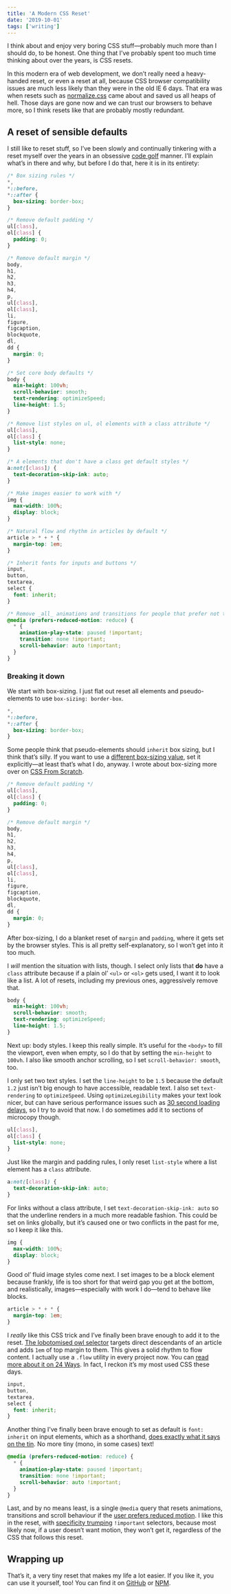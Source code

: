 ```yaml
---
title: 'A Modern CSS Reset'
date: '2019-10-01'
tags: ['writing']
---
```


I think about and enjoy very boring CSS stuff—probably much more than I should do, to be honest. One thing that I’ve probably spent too much time thinking about over the years, is CSS resets.

In this modern era of web development, we don’t really need a heavy-handed reset, or even a reset at all, because CSS browser compatibility issues are much less likely than they were in the old IE 6 days. That era was when resets such as [normalize.css](https://github.com/necolas/normalize.css/) came about and saved us all heaps of hell. Those days are gone now and we can trust our browsers to behave more, so I think resets like that are probably mostly redundant.

## A reset of sensible defaults

I still like to reset stuff, so I’ve been slowly and continually tinkering with a reset myself over the years in an obsessive [code golf](https://en.wikipedia.org/wiki/Code_golf) manner. I’ll explain what’s in there and why, but before I do that, here it is in its entirety:

```css
/* Box sizing rules */
*,
*::before,
*::after {
  box-sizing: border-box;
}

/* Remove default padding */
ul[class],
ol[class] {
  padding: 0;
}

/* Remove default margin */
body,
h1,
h2,
h3,
h4,
p,
ul[class],
ol[class],
li,
figure,
figcaption,
blockquote,
dl,
dd {
  margin: 0;
}

/* Set core body defaults */
body {
  min-height: 100vh;
  scroll-behavior: smooth;
  text-rendering: optimizeSpeed;
  line-height: 1.5;
}

/* Remove list styles on ul, ol elements with a class attribute */
ul[class],
ol[class] {
  list-style: none;
}

/* A elements that don't have a class get default styles */
a:not([class]) {
  text-decoration-skip-ink: auto;
}

/* Make images easier to work with */
img {
  max-width: 100%;
  display: block;
}

/* Natural flow and rhythm in articles by default */
article > * + * {
  margin-top: 1em;
}

/* Inherit fonts for inputs and buttons */
input,
button,
textarea,
select {
  font: inherit;
}

/* Remove _all_ animations and transitions for people that prefer not to see them */
@media (prefers-reduced-motion: reduce) {
  * {
    animation-play-state: paused !important;
    transition: none !important;
    scroll-behavior: auto !important;
  }
}
```

### Breaking it down

We start with box-sizing. I just flat out reset all elements and pseudo-elements to use `box-sizing: border-box`.

```css
*,
*::before,
*::after {
  box-sizing: border-box;
}
```

Some people think that pseudo-elements should `inherit` box sizing, but I think that’s silly. If you want to use a [different box-sizing value](https://css-tricks.com/almanac/properties/b/box-sizing/), set it explicitly—at least that’s what I do, anyway. I wrote about box-sizing more over on [CSS From Scratch](https://cssfromscratch.com/posts/bite-sized-basics-box-sizing/).

```css
/* Remove default padding */
ul[class],
ol[class] {
  padding: 0;
}

/* Remove default margin */
body,
h1,
h2,
h3,
h4,
p,
ul[class],
ol[class],
li,
figure,
figcaption,
blockquote,
dl,
dd {
  margin: 0;
}
```

After box-sizing, I do a blanket reset of `margin` and `padding`, where it gets set by the browser styles. This is all pretty self-explanatory, so I won’t get into it too much.

I _will_ mention the situation with lists, though. I select only lists that **do** have a `class` attribute because if a plain ol’ `<ul>` or `<ol>` gets used, I want it to look like a list. A lot of resets, including my previous ones, aggressively remove that.

```css
body {
  min-height: 100vh;
  scroll-behavior: smooth;
  text-rendering: optimizeSpeed;
  line-height: 1.5;
}
```

Next up: body styles. I keep this really simple. It’s useful for the `<body>` to fill the viewport, even when empty, so I do that by setting the `min-height` to `100vh`. I also like smooth anchor scrolling, so I set `scroll-behavior: smooth`, too.

I only set two text styles. I set the `line-height` to be `1.5` because the default `1.2` just isn’t big enough to have accessible, readable text. I also set `text-rendering` to `optimizeSpeed`. Using `optimizeLegibility` makes your text look nicer, but can have serious performance issues such as [30 second loading delays](https://marco.org/2012/11/15/text-rendering-optimize-legibility), so I try to avoid that now. I do sometimes add it to sections of microcopy though.

```css
ul[class],
ol[class] {
  list-style: none;
}
```

Just like the margin and padding rules, I only reset `list-style` where a list element has a `class` attribute.

```css
a:not([class]) {
  text-decoration-skip-ink: auto;
}
```

For links without a class attribute, I set `text-decoration-skip-ink: auto` so that the underline renders in a much more readable fashion. This could be set on links globally, but it’s caused one or two conflicts in the past for me, so I keep it like this.

```css
img {
  max-width: 100%;
  display: block;
}
```

Good ol’ fluid image styles come next. I set images to be a block element because frankly, life is too short for that weird gap you get at the bottom, and realistically, images—especially with work I do—tend to behave like blocks.

```css
article > * + * {
  margin-top: 1em;
}
```

I _really_ like this CSS trick and I’ve finally been brave enough to add it to the reset. [The lobotomised owl selector](https://alistapart.com/article/axiomatic-css-and-lobotomized-owls/) targets direct descendants of an article and adds `1em` of top margin to them. This gives a solid rhythm to flow content. I actually use a `.flow` utility in every project now. You can [read more about it on 24 Ways](https://24ways.org/2018/managing-flow-and-rhythm-with-css-custom-properties/). In fact, I reckon it’s my most used CSS these days.

```css
input,
button,
textarea,
select {
  font: inherit;
}
```

Another thing I’ve finally been brave enough to set as default is `font: inherit` on input elements, which as a shorthand, [does exactly what it says on the tin](https://css-tricks.com/almanac/properties/f/font/). No more tiny (mono, in some cases) text!

```css
@media (prefers-reduced-motion: reduce) {
  * {
    animation-play-state: paused !important;
    transition: none !important;
    scroll-behavior: auto !important;
  }
}
```

Last, and by no means least, is a single `@media` query that resets animations, transitions and scroll behaviour if the [user prefers reduced motion](https://css-tricks.com/introduction-reduced-motion-media-query/). I like this in the reset, with [specificity trumping](https://hankchizljaw.com/wrote/css-specificity-and-the-cascade/) `!important` selectors, because most likely now, if a user doesn’t want motion, they won’t get it, regardless of the CSS that follows this reset.

## Wrapping up

That’s it, a very tiny reset that makes my life a lot easier. If you like it, you can use it yourself, too! You can find it on [GitHub](https://github.com/hankchizljaw/modern-css-reset) or [NPM](https://www.npmjs.com/package/modern-css-reset).
